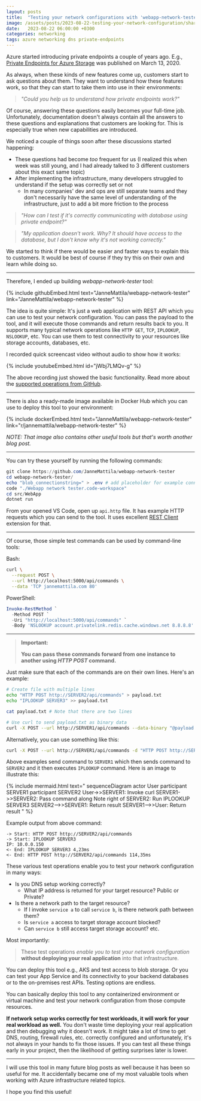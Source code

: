 ```yaml
---
layout: posts
title:  "Testing your network configurations with 'webapp-network-tester' tool"
image: /assets/posts/2023-08-22-testing-your-network-configuration/share.png
date:   2023-08-22 06:00:00 +0300
categories: networking
tags: azure networking dns private-endpoints
---
```

Azure started introducing private endpoints a couple of years ago.
E.g., [Private Endpoints for Azure Storage](https://azure.microsoft.com/en-us/updates/private-endpoints-for-azure-storage/)
was published on March 13, 2020.

As always, when these kinds of new features come up, customers start to ask questions about them. 
They want to understand how these features work, so that they can start to take them into use
in their environments:

> _"Could you help us to understand how private endpoints work?"_

Of course, answering these questions easily becomes your full-time job.
Unfortunately, documentation doesn't always contain all the answers to these questions
and explanations that customers are looking for. 
This is especially true when new capabilities are introduced.

We noticed a couple of things soon after these discussions started happening:

- These questions had become _too_ frequent for us (I realized this when week was still young, and I had already talked to 3 different customers about this exact same topic)
- After implementing the infrastructure, many developers struggled to understand if the setup was correctly set or not 
  - In many companies' dev and ops are still separate teams and they don't necessarily have the same level of understanding of the infrastructure, just to add a bit more friction to the process

> _"How can I test if it's correctly communicating with database using private endpoint?"_

> _"My application doesn't work. Why? It should have access to the database, but I don't know why it's not working correctly."_

We started to think if there would be easier and faster ways to explain this to customers.
It would be best of course if they try this on their own and learn while doing so.

---

Therefore, I ended up building *webapp-network-tester* tool:

{% include githubEmbed.html text="JanneMattila/webapp-network-tester" link="JanneMattila/webapp-network-tester" %}

The idea is quite simple: It's just a web application with REST API which 
you can use to test your network configuration. You can pass the payload
to the tool, and it will execute those commands and return results back to you.
It supports many typical network operations like `HTTP GET`, `TCP`, `IPLOOKUP`, `NSLOOKUP`, etc.
You can use them to test connectivity to your resources like storage accounts, databases, etc.

I recorded quick screencast video without audio to show how it works:

{% include youtubeEmbed.html id="jWbj7LMQv-g" %}

The above recording just showed the basic functionality. Read more about the [supported operations from GitHub](https://github.com/JanneMattila/webapp-network-tester#supported-operations).

---

There is also a ready-made image available in Docker Hub which you can use to deploy this tool to your environment:

{% include dockerEmbed.html text="JanneMattila/webapp-network-tester" link="r/jannemattila/webapp-network-tester" %}

_NOTE: That image also contains other useful tools but that's worth another blog post._

---

You can try these yourself by running the following commands:

```powershell
git clone https://github.com/JanneMattila/webapp-network-tester
cd webapp-network-tester/
echo "blob_connectionstring=" > .env # add placeholder for example connection string
code "./Webapp network tester.code-workspace"
cd src/WebApp
dotnet run
```

From your opened VS Code, open up `api.http` file. It has example HTTP
requests which you can send to the tool. It uses excellent [REST Client](https://marketplace.visualstudio.com/items?itemName=humao.rest-client) extension for that.

---

Of course, those simple test commands can be used by command-line tools:

Bash:

```bash
curl \
  --request POST \
  --url http://localhost:5000/api/commands \
  --data 'TCP jannemattila.com 80' 
```

PowerShell:

```powershell
Invoke-RestMethod `
  -Method POST `
  -Uri "http://localhost:5000/api/commands" `
  -Body 'NSLOOKUP account.privatelink.redis.cache.windows.net 8.8.8.8'
```

---

> **Important:**
>
> **You can pass these commands forward from one instance to another
> using _HTTP POST_ command.**

Just make sure that each of the commands are on their own lines. Here's an example:

```bash
# Create file with multiple lines
echo "HTTP POST http://SERVER2/api/commands" > payload.txt
echo "IPLOOKUP SERVER3" >> payload.txt

cat payload.txt # Note that there are two lines

# Use curl to send payload.txt as binary data
curl -X POST --url http://SERVER1/api/commands --data-binary "@payload.txt"
```

Alternatively, you can use something like this:

```bash
curl -X POST --url http://SERVER1/api/commands -d "HTTP POST http://SERVER2/api/commands%0AIPLOOKUP SERVER3"
```

Above examples send command to `SERVER1` which then sends command to `SERVER2` and it then executes `IPLOOKUP` command.
Here is an image to illustrate this:

{% include mermaid.html text="
sequenceDiagram
    actor User
    participant SERVER1
    participant SERVER2
    User->>SERVER1: Invoke curl
    SERVER1->>SERVER2: Pass command along
    Note right of SERVER2: Run IPLOOKUP SERVER3
    SERVER2-->>SERVER1: Return result
    SERVER1-->>User: Return result
" %}

Example output from above command:

```text
-> Start: HTTP POST http://SERVER2/api/commands
-> Start: IPLOOKUP SERVER3
IP: 10.0.0.150
<- End: IPLOOKUP SERVER3 4,23ms
<- End: HTTP POST http://SERVER2/api/commands 114,35ms
```

These various test operations enable you to test your network configuration in many ways:

- Is you DNS setup working correctly?
  - What IP address is returned for your target resource? Public or Private?
- Is there a network path to the target resource?
  - If I invoke `service a` to call `service b`, is there network path between them?
  - Is `service a` access to target storage account blocked?
  - Can `service b` still access target storage account?
etc.

Most importantly:

> These test operations _enable you to test your network configuration_
> **without deploying your real application** into that infrastructure.

You can deploy this tool e.g., AKS and test access to blob storage. 
Or you can test your App Service and its connectivity to your backend databases
or to the on-premises rest APIs. Testing options are endless.

You can basically deploy this tool to any containerized environment or virtual machine
and test your network configuration from those compute resources.

**If network setup works correctly for test workloads, it will work for your real workload as well.**
You don't waste time deploying your real application and then debugging why it doesn't work.
It might take a lot of time to get DNS, routing, firewall rules, etc. correctly configured
and unfortunately, it's not always in your hands to fix those issues.
If you can test all these things early in your project, 
then the likelihood of getting surprises later is lower.

---

I will use this tool in many future blog posts as well because it has been so useful for me.
It accidentally became one of my most valuable tools when working with Azure infrastructure
related topics.

I hope you find this useful!
